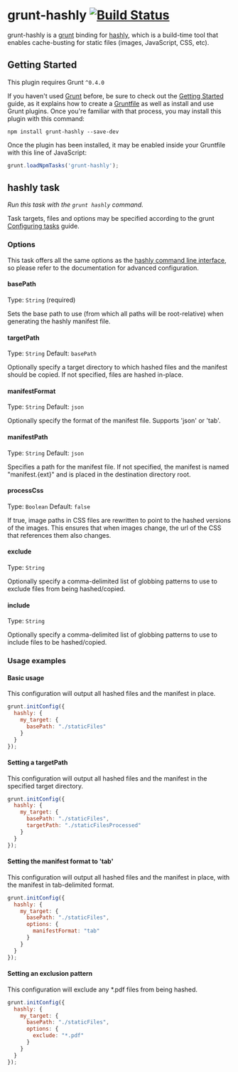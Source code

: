 grunt-hashly [![Build Status](https://secure.travis-ci.org/labaneilers/grunt-hashly.png?branch=master)](http://travis-ci.org/labaneilers/grunt-hashly)
======

grunt-hashly is a [grunt](http://gruntjs.com) binding for [hashly](https://github.com/labaneilers/hashly), which is a build-time tool that enables cache-busting for static files (images, JavaScript, CSS, etc). 
 
## Getting Started
This plugin requires Grunt `^0.4.0`

If you haven't used [Grunt](http://gruntjs.com/) before, be sure to check out the [Getting Started](http://gruntjs.com/getting-started) guide, as it explains how to create a [Gruntfile](http://gruntjs.com/sample-gruntfile) as well as install and use Grunt plugins. Once you're familiar with that process, you may install this plugin with this command:

```shell
npm install grunt-hashly --save-dev
```

Once the plugin has been installed, it may be enabled inside your Gruntfile with this line of JavaScript:

```js
grunt.loadNpmTasks('grunt-hashly');
```

## hashly task
_Run this task with the `grunt hashly` command._

Task targets, files and options may be specified according to the grunt [Configuring tasks](http://gruntjs.com/configuring-tasks) guide.

### Options

This task offers all the same options as the [hashly command line interface](http://github.com/labaneilers/hashly), so please refer to the documentation for advanced configuration.

#### basePath
Type: `String`  (required)

Sets the base path to use (from which all paths will be root-relative) when generating the hashly manifest file.

#### targetPath
Type: `String`
Default: `basePath`

Optionally specify a target directory to which hashed files and the manifest should be copied. If not specified, files are hashed in-place.

#### manifestFormat
Type: `String`
Default: `json`

Optionally specify the format of the manifest file. Supports 'json' or 'tab'.

#### manifestPath
Type: `String`
Default: `json`

Specifies a path for the manifest file. If not specified, the manifest is named "manifest.{ext}" and is placed in the destination directory root.

#### processCss
Type: `Boolean`
Default: `false`

If true, image paths in CSS files are rewritten to point to the hashed versions of the images. This ensures that when images change,
the url of the CSS that references them also changes.

#### exclude
Type: `String`

Optionally specify a comma-delimited list of globbing patterns to use to exclude files from being hashed/copied.

#### include
Type: `String`

Optionally specify a comma-delimited list of globbing patterns to use to include files to be hashed/copied.

### Usage examples

#### Basic usage

This configuration will output all hashed files and the manifest in place.

```js
grunt.initConfig({
  hashly: {
    my_target: {
      basePath: "./staticFiles"
    }
  }
});
```

#### Setting a targetPath

This configuration will output all hashed files and the manifest in the specified target directory.

```js
grunt.initConfig({
  hashly: {
    my_target: {
      basePath: "./staticFiles",
      targetPath: "./staticFilesProcessed"
    }
  }
});
```

#### Setting the manifest format to 'tab'

This configuration will output all hashed files and the manifest in place, with the manifest in tab-delimited format.

```js
grunt.initConfig({
  hashly: {
    my_target: {
      basePath: "./staticFiles",
      options: {
        manifestFormat: "tab"
      }
    }
  }
});
```

#### Setting an exclusion pattern

This configuration will exclude any *.pdf files from being hashed.

```js
grunt.initConfig({
  hashly: {
    my_target: {
      basePath: "./staticFiles",
      options: {
        exclude: "*.pdf"
      }
    }
  }
});
```